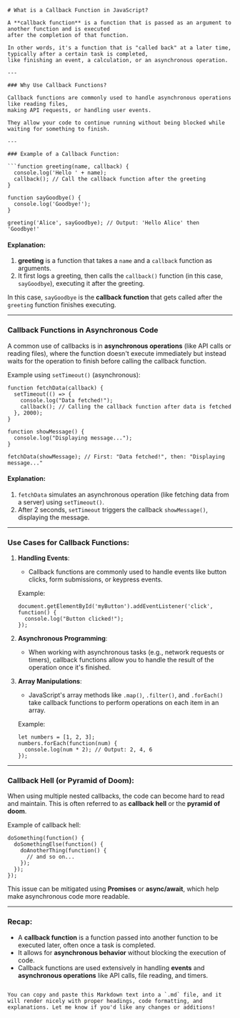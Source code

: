 
```
# What is a Callback Function in JavaScript?

A **callback function** is a function that is passed as an argument to another function and is executed
after the completion of that function.

In other words, it's a function that is "called back" at a later time, typically after a certain task is completed,
like finishing an event, a calculation, or an asynchronous operation.

---

### Why Use Callback Functions?

Callback functions are commonly used to handle asynchronous operations like reading files,
making API requests, or handling user events.

They allow your code to continue running without being blocked while waiting for something to finish.

---

### Example of a Callback Function:

```function greeting(name, callback) {
  console.log('Hello ' + name);
  callback(); // Call the callback function after the greeting
}

function sayGoodbye() {
  console.log('Goodbye!');
}

greeting('Alice', sayGoodbye); // Output: 'Hello Alice' then 'Goodbye!'
```

#### Explanation:
1. **greeting** is a function that takes a `name` and a `callback` function as arguments.
2. It first logs a greeting, then calls the `callback()` function (in this case, `sayGoodbye`), executing it after the greeting.

In this case, `sayGoodbye` is the **callback function** that gets called after the `greeting` function finishes executing.

---

### Callback Functions in Asynchronous Code

A common use of callbacks is in **asynchronous operations** (like API calls or reading files), 
where the function doesn't execute immediately but instead waits for the operation to
finish before calling the callback function.

Example using `setTimeout()` (asynchronous):

```
function fetchData(callback) {
  setTimeout(() => {
    console.log("Data fetched!");
    callback(); // Calling the callback function after data is fetched
  }, 2000);
}

function showMessage() {
  console.log("Displaying message...");
}

fetchData(showMessage); // First: "Data fetched!", then: "Displaying message..."
```

#### Explanation:
1. `fetchData` simulates an asynchronous operation (like fetching data from a server) using `setTimeout()`.
2. After 2 seconds, `setTimeout` triggers the callback `showMessage()`, displaying the message.

---

### Use Cases for Callback Functions:

1. **Handling Events**:
   - Callback functions are commonly used to handle events like button clicks, form submissions, or keypress events.
   
   Example:
   ```
   document.getElementById('myButton').addEventListener('click', function() {
     console.log("Button clicked!");
   });
   ```

2. **Asynchronous Programming**:
   - When working with asynchronous tasks (e.g., network requests or timers), callback functions allow you to handle the result of the operation once it's finished.

3. **Array Manipulations**:
   - JavaScript's array methods like `.map()`, `.filter()`, and `.forEach()` take callback functions to perform operations on each item in an array.

   Example:
   ```
   let numbers = [1, 2, 3];
   numbers.forEach(function(num) {
     console.log(num * 2); // Output: 2, 4, 6
   });
   ```

---

### Callback Hell (or Pyramid of Doom):

When using multiple nested callbacks, the code can become hard to read and maintain. This is often referred to as **callback hell** or the **pyramid of doom**.

Example of callback hell:
```
doSomething(function() {
  doSomethingElse(function() {
    doAnotherThing(function() {
      // and so on...
    });
  });
});
```

This issue can be mitigated using **Promises** or **async/await**, which help make asynchronous code more readable.

---

### Recap:

- A **callback function** is a function passed into another function to be executed later, often once a task is completed.
- It allows for **asynchronous behavior** without blocking the execution of code.
- Callback functions are used extensively in handling **events** and **asynchronous operations** like API calls, file reading, and timers.

```

You can copy and paste this Markdown text into a `.md` file, and it will render nicely with proper headings, code formatting, and explanations. Let me know if you'd like any changes or additions!
